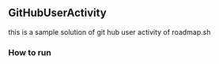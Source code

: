 ## GitHubUserActivity

this is a sample solution of git hub user activity of roadmap.sh

### How to run 
